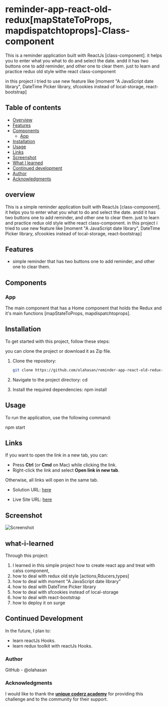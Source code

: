# reminder-app-react-old-redux[mapStateToProps, mapdispatchtoprops]-Class-component

This is a reminder application built with ReactJs [class-component]. it helps you to enter what you what to do and select the date. andd it has two buttons one to add reminder, 
and other one to clear them. just to learn and practice redux old style withe react class-component

in this project i tried to use new feature like [moment "A JavaScript date library", DateTime Picker library, sfcookies instead of local-storage, react-bootstrap]

## Table of contents

- [Overview](#overview)
- [Features](#Features)
- [Components](#Components)
     - [App](#App)
- [Installation](#Installation)
- [Usage](#Usage)
- [Links](#Links)
- [Screenshot](#Screenshot)
- [What I learned](#what-i-learned)
- [Continued development](#continued-development)
- [Author](#author)
- [Acknowledgments](#Acknowledgments)


## overview
This is a simple reminder application built with ReactJs [class-component]. it helps you to enter what you what to do and select the date.
andd it has two buttons one to add reminder, and other one to clear them. just to learn and practice redux old style withe react class-component.
in this project i tried to use new feature like [moment "A JavaScript date library", DateTime Picker library, sfcookies instead of local-storage, react-bootstrap]


## Features
- simple reminder that has two buttons one to add reminder, and other one to clear them.

## Components

### App

The main component that has a Home component that holds the Redux and it's main functions [mapStateToProps, mapdispatchtoprops].


## Installation
To get started with this project, follow these steps:

you can clone the project or download it as Zip file.
1. Clone the repository:
   ```bash
   git clone https://github.com/olahasan/reminder-app-react-old-redux-mapStateToProps-mapdispatchtoprops--Class-component

2. Navigate to the project directory:
   cd <project-directory>

3. Install the required dependencies:
   npm install   


## Usage
To run the application, use the following command:

npm start


## Links

If you want to open the link in a new tab, you can:

- Press **Ctrl** (or **Cmd** on Mac) while clicking the link.
- Right-click the link and select **Open link in new tab**.

Otherwise, all links will open in the same tab.


- Solution URL: [here](https://github.com/olahasan/reminder-app-react-old-redux-mapStateToProps-mapdispatchtoprops--Class-component)

- Live Site URL: [here](https://reminder-app-react-old-redux.surge.sh/)

 ## Screenshot
 
![Screenshot](./public/reminder.png)


## what-i-learned
Through this project:
1. I learned in this simple project how to create react app and treat with calss component,
2. how to deal with redux old style [actions,Rducers,types]
3. how to deal with moment "A JavaScript date library"
4. how to deal with DateTime Picker library
5. how to deal with sfcookies instead of local-storage
6. how to deal with react-bootstrap
7. how to deploy it on surge

## Continued Development
In the future, I plan to:
- learn reactJs Hooks.
- learn redux toolkit with reactJs Hooks.

### Author

GitHub - @olahasan

### Acknowledgments

I would like to thank the **[unique coderz academy](https://www.youtube.com/@UniqueCoderzAcademy)** for providing this challenge and to the community for their support.

